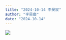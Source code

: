 ```yaml
---
title: "2024-10-14 李昊宸"
author: "李昊宸"
date: "2024-10-14"
---
```



![](https://box.zh.yuazhi.cn/410/note/1.jpg)
